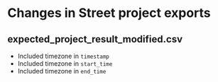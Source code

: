 # Changes in Street project exports

## expected_project_result_modified.csv
- Included timezone in `timestamp`
- Included timezone in `start_time`
- Included timezone in `end_time`
